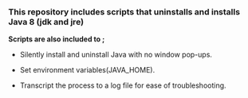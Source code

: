 <h3> This repository includes scripts that uninstalls and installs Java 8 (jdk and jre) </h3>

<b> Scripts are also included to ; </b>

- Silently install and uninstall Java with no window pop-ups. 

- Set environment variables(JAVA_HOME). 

- Transcript the process to a log file for ease of troubleshooting. 



